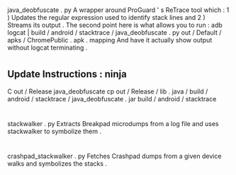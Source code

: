 #
java_deobfuscate
.
py
A
wrapper
around
ProGuard
'
s
ReTrace
tool
which
:
1
)
Updates
the
regular
expression
used
to
identify
stack
lines
and
2
)
Streams
its
output
.
The
second
point
here
is
what
allows
you
to
run
:
adb
logcat
|
build
/
android
/
stacktrace
/
java_deobfuscate
.
py
out
/
Default
/
apks
/
ChromePublic
.
apk
.
mapping
And
have
it
actually
show
output
without
logcat
terminating
.
#
#
Update
Instructions
:
ninja
-
C
out
/
Release
java_deobfuscate
cp
out
/
Release
/
lib
.
java
/
build
/
android
/
stacktrace
/
java_deobfuscate
.
jar
build
/
android
/
stacktrace
#
stackwalker
.
py
Extracts
Breakpad
microdumps
from
a
log
file
and
uses
stackwalker
to
symbolize
them
.
#
crashpad_stackwalker
.
py
Fetches
Crashpad
dumps
from
a
given
device
walks
and
symbolizes
the
stacks
.
